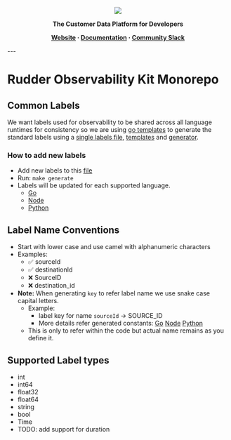 <p align="center">
  <a href="https://rudderstack.com/">
    <img src="https://user-images.githubusercontent.com/59817155/121357083-1c571300-c94f-11eb-8cc7-ce6df13855c9.png">
  </a>
</p>

<p align="center"><b>The Customer Data Platform for Developers</b></p>

<p align="center">
  <b>
    <a href="https://rudderstack.com">Website</a>
    ·
    <a href="">Documentation</a>
    ·
    <a href="https://rudderstack.com/join-rudderstack-slack-community">Community Slack</a>
  </b>
</p>
---

# Rudder Observability Kit Monorepo
## Common Labels
We want labels used for observability to be shared across all language runtimes for consistency so we are using [go templates](https://pkg.go.dev/text/template) to generate the standard labels using a [single labels file](./cmd/generate/labels.yaml), [templates](./cmd/generate/templates/) and [generator](./cmd/generate/main.go).
### How to add new labels
* Add new labels to this [file](./cmd/generate/labels.yaml)
* Run: `make generate`
* Labels will be updated for each supported language.
  * [Go](./go/labels/common.go)
  * [Node](./node/src/labels/common.ts)
  * [Python](./python/labels/common.py)

## Label Name Conventions
* Start with lower case and use camel with alphanumeric characters
* Examples: 
  * :white_check_mark: sourceId
  * :white_check_mark: destinationId
  * :x: SourceID
  * :x: destination_id
* **Note:** When generating  `key` to refer label name we use snake case capital letters.
  * Example: 
    * label key for name `sourceId` -> SOURCE_ID
    * More details refer generated constants: [Go](./go/labels/common.go) [Node](./node/src/labels/common.ts) [Python](./python/labels/common.py)
  * This is only to refer within the code but actual name remains as you define it.
## Supported Label types
* int
* int64
* float32
* float64
* string
* bool
* Time
* TODO: add support for duration


   

  
